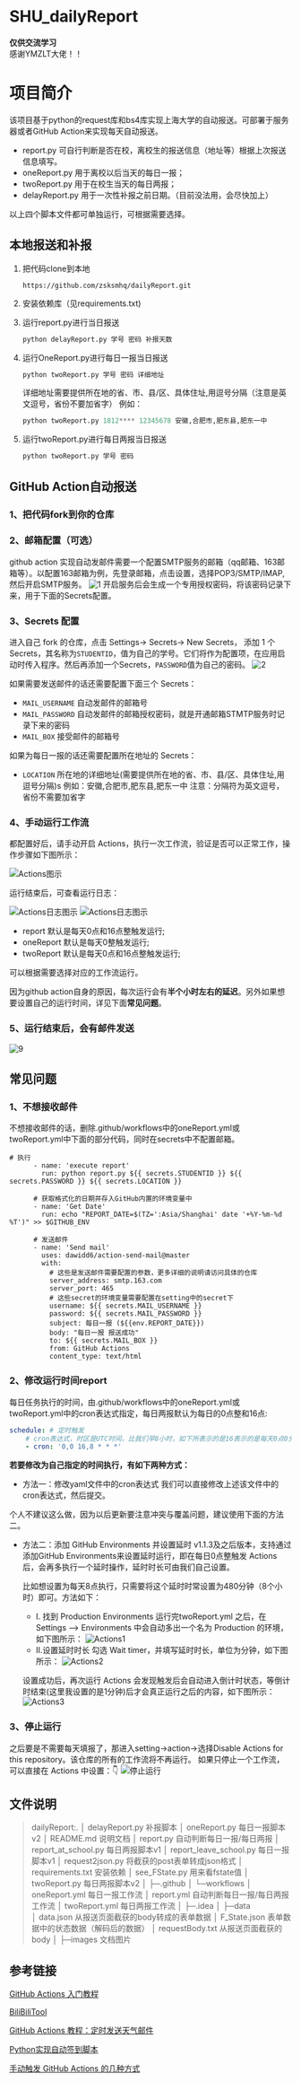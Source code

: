 # SHU_dailyReport

**仅供交流学习**  
感谢YMZLT大佬！！
# 项目简介

  该项目基于python的request库和bs4库实现上海大学的自动报送。可部署于服务器或者GitHub Action来实现每天自动报送。  

  - report.py 可自行判断是否在校，离校生的报送信息（地址等）根据上次报送信息填写。
  - oneReport.py 用于离校以后当天的每日一报；
  - twoReport.py 用于在校生当天的每日两报；
  - delayReport.py 用于一次性补报之前日期。（目前没法用，会尽快加上）

  以上四个脚本文件都可单独运行，可根据需要选择。

## 本地报送和补报

1. 把代码clone到本地

   ```
   https://github.com/zsksmhq/dailyReport.git
   ```
2. 安装依赖库（见requirements.txt)
3. 运行report.py进行当日报送
   ```python
   python delayReport.py 学号 密码 补报天数
   ```
5. 运行OneReport.py进行每日一报当日报送
   ```python
   python twoReport.py 学号 密码 详细地址
   ```
   详细地址需要提供所在地的省、市、县/区、具体住址,用逗号分隔（注意是英文逗号，省份不要加省字）
   例如：
   
   ```python
   python twoReport.py 1812**** 12345678 安徽,合肥市,肥东县,肥东一中
   ```
6. 运行twoReport.py进行每日两报当日报送
   ```python
   python twoReport.py 学号 密码
   ```

## GitHub Action自动报送

### 1、把代码fork到你的仓库

### 2、邮箱配置（可选）

github action 实现自动发邮件需要一个配置SMTP服务的邮箱（qq邮箱、163邮箱等）。以配置163邮箱为例，先登录邮箱，点击设置，选择POP3/SMTP/IMAP,然后开启SMTP服务。
![1](images/1.png)
开启服务后会生成一个专用授权密码，将该密码记录下来，用于下面的Secrets配置。

### 3、Secrets 配置

进入自己 fork 的仓库，点击 Settings-> Secrets-> New Secrets， 添加 1 个 Secrets，其名称为`STUDENTID`，值为自己的学号。它们将作为配置项，在应用启动时传入程序。然后再添加一个Secrets，`PASSWORD`值为自己的密码。
![2](./images/2.png)

如果需要发送邮件的话还需要配置下面三个 Secrets：

  - `MAIL_USERNAME` 自动发邮件的邮箱号
  - `MAIL_PASSWORD` 自动发邮件的邮箱授权密码，就是开通邮箱STMTP服务时记录下来的密码
  - `MAIL_BOX` 接受邮件的邮箱号

如果为每日一报的话还需要配置所在地址的 Secrets：

  - `LOCATION`    所在地的详细地址(需要提供所在地的省、市、县/区、具体住址,用逗号分隔)s
    例如：安徽,合肥市,肥东县,肥东一中
    注意：分隔符为英文逗号，省份不需要加省字

### 4、手动运行工作流
都配置好后，请手动开启 Actions，执行一次工作流，验证是否可以正常工作，操作步骤如下图所示：

![Actions图示](./images/3.png)

运行结束后，可查看运行日志：

![Actions日志图示](./images/4.png)
![Actions日志图示](./images/5.png)


- report 默认是每天0点和16点整触发运行;
- oneReport 默认是每天0整触发运行;
- twoReport 默认是每天0点和16点整触发运行;

可以根据需要选择对应的工作流运行。

因为github action自身的原因，每次运行会有**半个小时左右的延迟**。另外如果想要设置自己的运行时间，详见下面**常见问题**。

### 5、运行结束后，会有邮件发送
![9](images/9.png)

## 常见问题

### 1、不想接收邮件

不想接收邮件的话，删除.github/workflows中的oneReport.yml或twoReport.yml中下面的部分代码，同时在secrets中不配置邮箱。
```shell
# 执行
      - name: 'execute report'
        run: python report.py ${{ secrets.STUDENTID }} ${{ secrets.PASSWORD }} ${{ secrets.LOCATION }}
        
      # 获取格式化的日期并存入GitHub内置的环境变量中
      - name: 'Get Date'
        run: echo "REPORT_DATE=$(TZ=':Asia/Shanghai' date '+%Y-%m-%d %T')" >> $GITHUB_ENV
      
      # 发送邮件
      - name: 'Send mail'
        uses: dawidd6/action-send-mail@master
        with:
          # 这些是发送邮件需要配置的参数，更多详细的说明请访问具体的仓库
          server_address: smtp.163.com
          server_port: 465
          # 这些secret的环境变量需要配置在setting中的secret下
          username: ${{ secrets.MAIL_USERNAME }}
          password: ${{ secrets.MAIL_PASSWORD }}
          subject: 每日一报 (${{env.REPORT_DATE}})
          body: "每日一报 报送成功"
          to: ${{ secrets.MAIL_BOX }}
          from: GitHub Actions
          content_type: text/html
```
### 2、修改运行时间report

每日任务执行的时间，由.github/workflows中的oneReport.yml或twoReport.yml中的cron表达式指定，每日两报默认为每日的0点整和16点:

```yml
schedule: # 定时触发
    # cron表达式，时区是UTC时间，比我们早8小时，如下所表示的是16表示的是每天0点0分
    - cron: '0,0 16,8 * * *'
```

**若要修改为自己指定的时间执行，有如下两种方式：**

- 方法一：修改yaml文件中的cron表达式
  我们可以直接修改上述该文件中的cron表达式，然后提交。

个人不建议这么做，因为以后更新要注意冲突与覆盖问题，建议使用下面的方法二。

- 方法二：添加 GitHub Environments 并设置延时
  v1.1.3及之后版本，支持通过添加GitHub Environments来设置延时运行，即在每日0点整触发 Actions 后，会再多执行一个延时操作，延时时长可由我们自己设置。

  比如想设置为每天8点执行，只需要将这个延时时常设置为480分钟（8个小时）即可。方法如下：

  - Ⅰ. 找到 Production Environments
    		运行完twoReport.yml 之后，在 Settings ——> Environments 中会自动多出一个名为 Production 的环境，如下图所示：
    ![Actions1](./images/6.png)
  - Ⅱ.设置延时时长
    勾选 Wait timer，并填写延时时长，单位为分钟，如下图所示：
    ![Actions2](./images/7.png)

  设置成功后，再次运行 Actions 会发现触发后会自动进入倒计时状态，等倒计时结束(这里我设置的是1分钟)后才会真正运行之后的内容，如下图所示：
  ![Actions3](./images/8.png)

### 3、停止运行

之后要是不需要每天填报了，那进入setting->action->选择Disable Actions for this repository。该仓库的所有的工作流将不再运行。
如果只停止一个工作流，可以直接在 Actions 中设置：👇
![停止运行](./images/10.png)
## 文件说明
>dailyReport:.
│  delayReport.py 补报脚本
│  oneReport.py 每日一报脚本v2
│  README.md 说明文档
│  report.py 自动判断每日一报/每日两报
│  report_at_school.py 每日两报脚本v1
│  report_leave_school.py 每日一报脚本v1
│  request2json.py 将截获的post表单转成json格式
│  requirements.txt 安装依赖
│  see_FState.py 用来看fstate值
│  twoReport.py 每日两报脚本v2
│
├─.github
│  └─workflows
│          oneReport.yml 每日一报工作流
│          report.yml 自动判断每日一报/每日两报工作流
│          twoReport.yml 每日两报工作流
│
├─.idea
│
├─data  
│      data.json 从报送页面截获的body转成的表单数据
│      F_State.json 表单数据中的状态数据（解码后的数据）
│      requestBody.txt 从报送页面截获的body
│
├─images 文档图片
## 参考链接

[GitHub Actions 入门教程](http://www.ruanyifeng.com/blog/2019/09/getting-started-with-github-actions.html)

[BiliBiliTool](https://github.com/RayWangQvQ/BiliBiliTool)

[GitHub Actions 教程：定时发送天气邮件](http://www.ruanyifeng.com/blog/2019/12/github_actions.html)

[Python实现自动签到脚本](https://blog.csdn.net/ydydyd00/article/details/80882183)

[手动触发 GitHub Actions 的几种方式](https://p3terx.com/archives/github-actions-manual-trigger.html)
